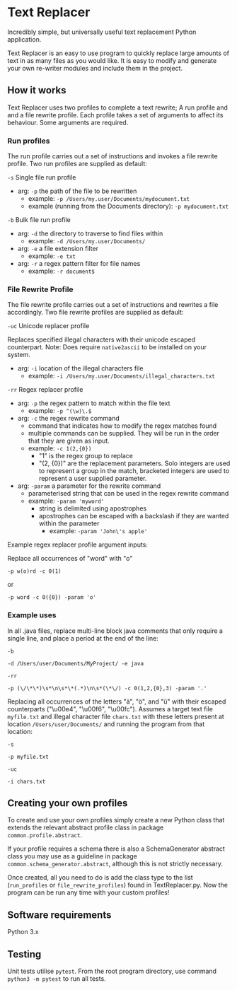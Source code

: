# Text Replacer

Incredibly simple, but universally useful text replacement Python application.

Text Replacer is an easy to use program to quickly replace large amounts of text in as many files as you would like.
It is easy to modify and generate your own re-writer modules and include them in the project.

## How it works

Text Replacer uses two profiles to complete a text rewrite;
A run profile and and a file rewrite profile.
Each profile takes a set of arguments to affect its behaviour.
Some arguments are required.

### Run profiles
The run profile carries out a set of instructions and invokes a file rewrite profile.
Two run profiles are supplied as default:

`-s` Single file run profile
- arg: `-p` the path of the file to be rewritten
    - example: `-p /Users/my.user/Documents/mydocument.txt`
    - example (running from the Documents directory): `-p mydocument.txt`
    

`-b` Bulk file run profile
- arg: `-d` the directory to traverse to find files within
    - example: `-d /Users/my.user/Documents/`
- arg: `-e` a file extension filter
    - example: `-e txt`
- arg: `-r` a regex pattern  filter for file names 
    - example: `-r document$`
    

### File Rewrite Profile
The file rewrite profile carries out a set of instructions and rewrites a file accordingly.
Two file rewrite profiles are supplied as default:


`-uc` Unicode replacer profile

Replaces specified illegal characters with their unicode escaped counterpart.
Note: Does require `native2ascii` to be installed on your system.
- arg: `-i` location of the illegal characters file
    - example: `-i /Users/my.user/Documents/illegal_characters.txt`

`-rr` Regex replacer profile
- arg: `-p` the regex pattern to match within the file text
    - example: `-p ^(\w)\.$`
- arg: `-c` the regex rewrite command
    - command that indicates how to modify the regex matches found
    - multiple commands can be supplied. They will be run in the order that they are given as input.
    - example: `-c 1(2,{0})`
        - "1" is the regex group to replace
        - "(2, {0})" are the replacement parameters. Solo integers are used to represent a group in the match, bracketed integers are used to represent a user supplied parameter. 
- arg: `-param` a parameter for the rewrite command
    - parameterised string that can be used in the regex rewrite command
    - example: `-param 'myword'`
        - string is delimited using apostrophes
        - apostrophes can be escaped with a backslash if they are wanted within the parameter
            - example: `-param 'John\'s apple'`

Example regex replacer profile argument inputs:

Replace all occurrences of "word" with "o"

`-p w(o)rd -c 0(1)`

or

`-p word -c 0({0}) -param 'o'`

### Example uses

In all .java files, replace multi-line block java comments that only require a single line, and place a period at the end of the line:

`-b`

`-d /Users/user/Documents/MyProject/ -e java` 

`-rr` 

`-p (\/\*\*)\s*\n\s*\*(.*)\n\s*(\*\/) -c 0(1,2,{0},3) -param '.'`

Replacing all occurrences of the letters "ä", "ö", and "ü" with their escaped counterparts ("\u00e4", "\u00f6", "\u00fc").
Assumes a target text file `myfile.txt` and illegal character file `chars.txt` with these letters present at location `/Users/user/Documents/` and running the program from that location:

`-s`

`-p myfile.txt`
 
 `-uc`
 
 `-i chars.txt`

## Creating your own profiles

To create and use your own profiles simply create a new Python class that extends the relevant abstract profile class in package `common.profile.abstract`.

If your profile requires a schema there is also a SchemaGenerator abstract class you may use as a guideline in package `common.schema_generator.abstract`, although this is not strictly necessary.

Once created, all you need to do is add the class type to the list (`run_profiles` or `file_rewrite_profiles`) found in TextReplacer.py. 
Now the program can be run any time with your custom profiles!

## Software requirements

Python 3.x

## Testing

Unit tests utilise `pytest`.
From the root program directory, use command `python3 -m pytest` to run all tests.
